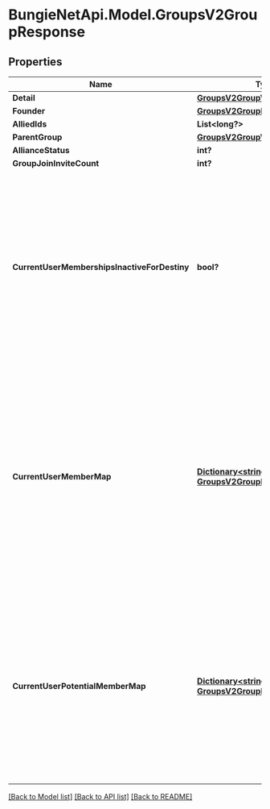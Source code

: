 # BungieNetApi.Model.GroupsV2GroupResponse
## Properties

Name | Type | Description | Notes
------------ | ------------- | ------------- | -------------
**Detail** | [**GroupsV2GroupV2**](GroupsV2GroupV2.md) |  | [optional] 
**Founder** | [**GroupsV2GroupMember**](GroupsV2GroupMember.md) |  | [optional] 
**AlliedIds** | **List<long?>** |  | [optional] 
**ParentGroup** | [**GroupsV2GroupV2**](GroupsV2GroupV2.md) |  | [optional] 
**AllianceStatus** | **int?** |  | [optional] 
**GroupJoinInviteCount** | **int?** |  | [optional] 
**CurrentUserMembershipsInactiveForDestiny** | **bool?** | A convenience property that indicates if every membership you (the current user) have that is a part of this group are part of an account that is considered inactive - for example, overridden accounts in Cross Save. | [optional] 
**CurrentUserMemberMap** | [**Dictionary<string, GroupsV2GroupMember>**](GroupsV2GroupMember.md) | This property will be populated if the authenticated user is a member of the group. Note that because of account linking, a user can sometimes be part of a clan more than once. As such, this returns the highest member type available. | [optional] 
**CurrentUserPotentialMemberMap** | [**Dictionary<string, GroupsV2GroupPotentialMember>**](GroupsV2GroupPotentialMember.md) | This property will be populated if the authenticated user is an applicant or has an outstanding invitation to join. Note that because of account linking, a user can sometimes be part of a clan more than once. | [optional] 

[[Back to Model list]](../README.md#documentation-for-models) [[Back to API list]](../README.md#documentation-for-api-endpoints) [[Back to README]](../README.md)


